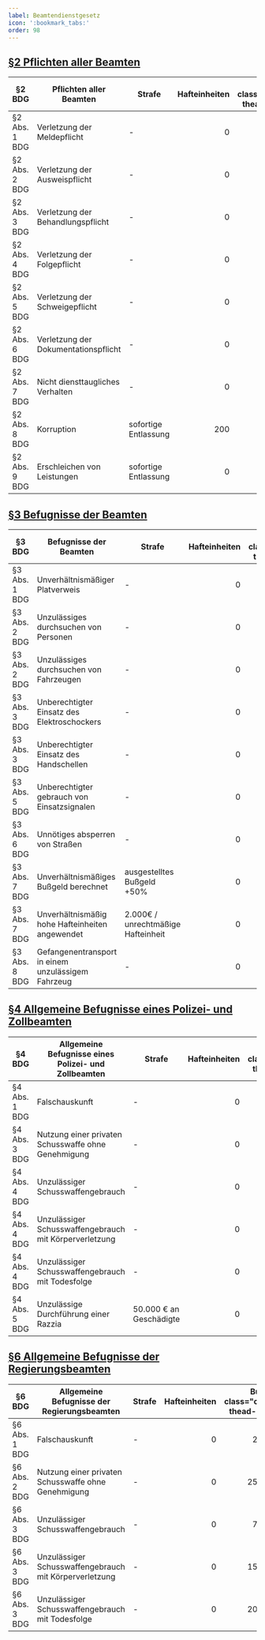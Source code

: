 ```yaml
---
label: Beamtendienstgesetz
icon: ':bookmark_tabs:'
order: 98
---
```


## [§2 Pflichten aller Beamten](../Gesetze/BDG.md#2-pflichten-aller-beamten)


§2 BDG        | Pflichten aller Beamten              | Strafe               | Hafteinheiten | Bußgeld  { class="compact thead--blue" }
--------------|--------------------------------------|----------------------|--------------:|----------------------------:
§2 Abs. 1 BDG | Verletzung der Meldepflicht          | -                    |             0 |                    100.000 €
§2 Abs. 2 BDG | Verletzung der Ausweispflicht        | -                    |             0 |                     50.000 €
§2 Abs. 3 BDG | Verletzung der Behandlungspflicht    | -                    |             0 |                    150.000 €
§2 Abs. 4 BDG | Verletzung der Folgepflicht          | -                    |             0 |                    100.000 €
§2 Abs. 5 BDG | Verletzung der Schweigepflicht       | -                    |             0 |                    150.000 €
§2 Abs. 6 BDG | Verletzung der Dokumentationspflicht | -                    |             0 |                     50.000 €
§2 Abs. 7 BDG | Nicht diensttaugliches Verhalten     | -                    |             0 |                    100.000 €
§2 Abs. 8 BDG | Korruption                           | sofortige Entlassung |           200 |                     50.000 €
§2 Abs. 9 BDG | Erschleichen von Leistungen          | sofortige Entlassung |           0 |                   200.000 €

## [§3 Befugnisse der Beamten](../Gesetze/BDG.md#3-befugnisse-der-beamten)

§3 BDG        | Befugnisse der Beamten                             | Strafe                             | Hafteinheiten | Bußgeld  { class="compact thead--blue" }
--------------|----------------------------------------------------|------------------------------------|--------------:|----------------------------:
§3 Abs. 1 BDG | Unverhältnismäßiger Platverweis                    | -                                  |             0 |                     20.000 €
§3 Abs. 2 BDG | Unzulässiges durchsuchen von Personen              | -                                  |             0 |                    100.000 €
§3 Abs. 2 BDG | Unzulässiges durchsuchen von Fahrzeugen            | -                                  |             0 |                     75.000 €
§3 Abs. 3 BDG | Unberechtigter Einsatz des Elektroschockers        | -                                  |             0 |                    150.000 €
§3 Abs. 3 BDG | Unberechtigter Einsatz des Handschellen            | -                                  |             0 |                    100.000 €
§3 Abs. 5 BDG | Unberechtigter gebrauch von Einsatzsignalen        | -                                  |             0 |                     50.000 €
§3 Abs. 6 BDG | Unnötiges absperren von Straßen                    | -                                  |             0 |                     25.000 €
§3 Abs. 7 BDG | Unverhältnismäßiges Bußgeld berechnet              | ausgestelltes Bußgeld +50%         |             0 |                    100.000 €
§3 Abs. 7 BDG | Unverhältnismäßig hohe Hafteinheiten angewendet    | 2.000€ / unrechtmäßige Hafteinheit |             0 |                    200.000 €
§3 Abs. 8 BDG | Gefangenentransport in einem unzulässigem Fahrzeug | -                                  |             0 |                     75.000 €

## [§4 Allgemeine Befugnisse eines Polizei- und Zollbeamten](../Gesetze/BDG.md#4-allgemeine-befugnisse-eines-polizei--und-zollbeamten)

§4 BDG        | Allgemeine Befugnisse eines Polizei- und Zollbeamten   | Strafe                  | Hafteinheiten | Bußgeld  { class="compact thead--blue" }
--------------|--------------------------------------------------------|-------------------------|--------------:|----------------------------:
§4 Abs. 1 BDG | Falschauskunft                                         | -                       |             0 |                     25.000 €
§4 Abs. 3 BDG | Nutzung einer privaten Schusswaffe ohne Genehmigung    | -                       |             0 |                    250.000 €
§4 Abs. 4 BDG | Unzulässiger Schusswaffengebrauch                      | -                       |             0 |                     75.000 €
§4 Abs. 4 BDG | Unzulässiger Schusswaffengebrauch mit Körperverletzung | -                       |             0 |                    150.000 €
§4 Abs. 4 BDG | Unzulässiger Schusswaffengebrauch mit Todesfolge       | -                       |             0 |                    200.000 €
§4 Abs. 5 BDG | Unzulässige Durchführung einer Razzia                  | 50.000 € an Geschädigte |             0 |                          0 €

## [§6 Allgemeine Befugnisse der Regierungsbeamten](../Gesetze/BDG.md#6-allgemeine-befugnisse-der-regierungsbeamten)

§6 BDG        | Allgemeine Befugnisse der Regierungsbeamten            | Strafe | Hafteinheiten | Bußgeld  { class="compact thead--blue" }
--------------|--------------------------------------------------------|--------|--------------:|----------------------------:
§6 Abs. 1 BDG | Falschauskunft                                         | -      |             0 |                     25.000 €
§6 Abs. 2 BDG | Nutzung einer privaten Schusswaffe ohne Genehmigung    | -      |             0 |                    250.000 €
§6 Abs. 3 BDG | Unzulässiger Schusswaffengebrauch                      | -      |             0 |                     75.000 €
§6 Abs. 3 BDG | Unzulässiger Schusswaffengebrauch mit Körperverletzung | -      |             0 |                    150.000 €
§6 Abs. 3 BDG | Unzulässiger Schusswaffengebrauch mit Todesfolge       | -      |             0 |                    200.000 €


<style>
.sidebar-right {
    display: none;
}
</style>
